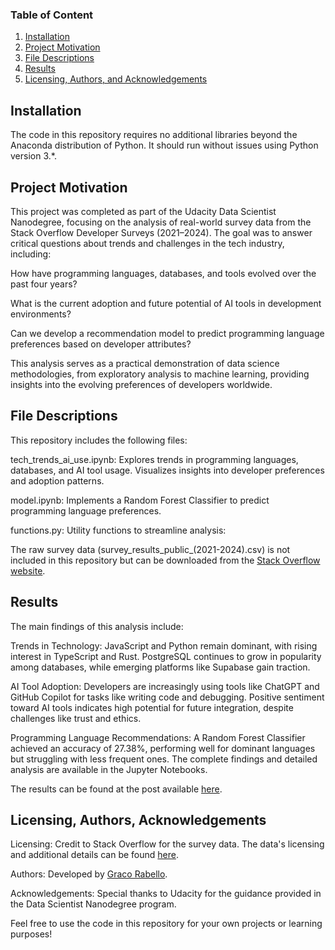 ### Table of Content
1. [Installation](#installation)
2. [Project Motivation](#motivation)
3. [File Descriptions](#files)
4. [Results](#results)
5. [Licensing, Authors, and Acknowledgements](#licensing)

## Installation <a name="installation"></a>
The code in this repository requires no additional libraries beyond the Anaconda distribution of Python. It should run without issues using Python version 3.*.

## Project Motivation<a name="motivation"></a>
This project was completed as part of the Udacity Data Scientist Nanodegree, focusing on the analysis of real-world survey data from the Stack Overflow Developer Surveys (2021–2024). The goal was to answer critical questions about trends and challenges in the tech industry, including:

How have programming languages, databases, and tools evolved over the past four years?

What is the current adoption and future potential of AI tools in development environments?

Can we develop a recommendation model to predict programming language preferences based on developer attributes?

This analysis serves as a practical demonstration of data science methodologies, from exploratory analysis to machine learning, providing insights into the evolving preferences of developers worldwide.

## File Descriptions <a name="files"></a>
This repository includes the following files:

tech_trends_ai_use.ipynb:
Explores trends in programming languages, databases, and AI tool usage.
Visualizes insights into developer preferences and adoption patterns.

model.ipynb:
Implements a Random Forest Classifier to predict programming language preferences.

functions.py:
Utility functions to streamline analysis: 

The raw survey data (survey_results_public_(2021-2024).csv) is not included in this repository but can be downloaded from the [Stack Overflow website](https://survey.stackoverflow.co/).

## Results<a name="results"></a>
The main findings of this analysis include:

Trends in Technology:
JavaScript and Python remain dominant, with rising interest in TypeScript and Rust.
PostgreSQL continues to grow in popularity among databases, while emerging platforms like Supabase gain traction.

AI Tool Adoption:
Developers are increasingly using tools like ChatGPT and GitHub Copilot for tasks like writing code and debugging.
Positive sentiment toward AI tools indicates high potential for future integration, despite challenges like trust and ethics.

Programming Language Recommendations:
A Random Forest Classifier achieved an accuracy of 27.38%, performing well for dominant languages but struggling with less frequent ones.
The complete findings and detailed analysis are available in the Jupyter Notebooks.

The results can be found at the post available [here](https://medium.com/p/7a3dff8d7e2c/edit).

## Licensing, Authors, Acknowledgements<a name="licensing"></a>
Licensing: Credit to Stack Overflow for the survey data. The data's licensing and additional details can be found [here](https://survey.stackoverflow.co/).

Authors: Developed by [Graco Rabello](https://www.linkedin.com/in/gracorabello/).

Acknowledgements: Special thanks to Udacity for the guidance provided in the Data Scientist Nanodegree program.

Feel free to use the code in this repository for your own projects or learning purposes!
